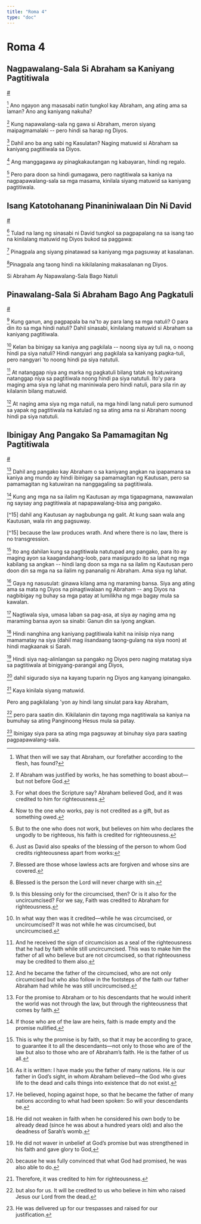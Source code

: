 ```yaml
---
title: "Roma 4"
type: "doc"
---
```


# Roma 4

## Nagpawalang-Sala Si Abraham sa Kaniyang Pagtitiwala
[#](# "Abraham Justified by Faith")

[^1] Ano ngayon ang masasabi natin tungkol kay Abraham, ang ating ama sa laman? Ano ang kaniyang nakuha?

[^1]: What then will we say that Abraham, our forefather according to the flesh, has found?

[^2] Kung napawalang-sala ng gawa si Abraham, meron siyang maipagmamalaki -- pero hindi sa harap ng Diyos.

[^2]: If Abraham was justified by works, he has something to boast about—but not before God.

[^3] Dahil ano ba ang sabi ng Kasulatan? Naging matuwid si Abraham sa kaniyang pagtitiwala sa Diyos.

[^3]: For what does the Scripture say? Abraham believed God, and it was credited to him for righteousness.

[^4] Ang manggagawa ay pinagkakautangan ng kabayaran, hindi ng regalo.

[^4]: Now to the one who works, pay is not credited as a gift, but as something owed.

[^5] Pero para doon sa hindi gumagawa, pero nagtitiwala sa kaniya na nagpapawalang-sala sa mga masama, kinilala siyang matuwid sa kaniyang pagtitiwala.

[^5]: But to the one who does not work, but believes on him who declares the ungodly to be righteous, his faith is credited for righteousness.

## Isang Katotohanang Pinaniniwalaan Din Ni David
[#](# "David Celebrating the Same Truth")

[^6] Tulad na lang ng sinasabi ni David tungkol sa pagpapalang na sa isang tao na kinilalang matuwid ng Diyos bukod sa paggawa:

[^6]: Just as David also speaks of the blessing of the person to whom God credits righteousness apart from works:

[^7] Pinagpala ang siyang pinatawad sa kaniyang mga pagsuway at kasalanan.

[^7]: Blessed are those whose lawless acts are forgiven
and whose sins are covered.

[^8]Pinagpala ang taong
hindi na kikilalaning makasalanan ng Diyos.

[^8]: Blessed is the person
the Lord will never charge with sin.

Si Abraham Ay Napawalang-Sala Bago Natuli

## Pinawalang-Sala Si Abraham Bago Ang Pagkatuli
[#](# "Abraham Justified before Circumcision")

[^9] Kung ganun, ang pagpapala ba na'to ay para lang sa mga natuli? O para din ito sa mga hindi natuli? Dahil sinasabi, kinilalang matuwid si Abraham sa kaniyang pagtitiwala.

[^9]: Is this blessing only for the circumcised, then? Or is it also for the uncircumcised? For we say, Faith was credited to Abraham for righteousness.

[^10] Kelan ba binigay sa kaniya ang pagkilala -- noong siya ay tuli na, o noong hindi pa siya natuli? Hindi nangyari ang pagkilala sa kaniyang pagka-tuli, pero nangyari 'to noong hindi pa siya natutuli.

[^10]: In what way then was it credited—while he was circumcised, or uncircumcised? It was not while he was circumcised, but uncircumcised.

[^11] At natanggap niya ang marka ng pagkatuli bilang tatak ng katuwirang natanggap niya sa pagtitiwala noong hindi pa siya natutuli. Ito'y para maging ama siya ng lahat ng maniniwala pero hindi natuli, para sila rin ay kilalanin bilang matuwid.

[^11]: And he received the sign of circumcision as a seal of the righteousness that he had by faith while still uncircumcised. This was to make him the father of all who believe but are not circumcised, so that righteousness may be credited to them also.

[^12] At naging ama siya ng mga natuli, na mga hindi lang natuli pero sumunod sa yapak ng pagtitiwala na katulad ng sa ating ama na si Abraham noong hindi pa siya natutuli.

[^12]: And he became the father of the circumcised, who are not only circumcised but who also follow in the footsteps of the faith our father Abraham had while he was still uncircumcised.

## Ibinigay Ang Pangako Sa Pamamagitan Ng Pagtitiwala
[#](# "The Promise Granted through Faith")

[^13] Dahil ang pangako kay Abraham o sa kaniyang angkan na ipapamana sa kaniya ang mundo ay hindi ibinigay sa pamamagitan ng Kautusan, pero sa pamamagitan ng katuwiran na nanggagaling sa pagtitiwala.

[^13]: For the promise to Abraham or to his descendants that he would inherit the world was not through the law, but through the righteousness that comes by faith.

[^14] Kung ang mga na sa ilalim ng Kautusan ay mga tigapagmana, nawawalan ng saysay ang pagtitiwala at napapawalang-bisa ang pangako.

[^14]: If those who are of the law are heirs, faith is made empty and the promise nullified,

[^15] dahil ang Kautusan ay nagbubunga ng galit. At kung saan wala ang Kautusan, wala rin ang pagsuway.

[^15] because the law produces wrath. And where there is no law, there is no transgression.

[^16] Ito ang dahilan kung sa pagtitiwala natutupad ang pangako, para ito ay maging ayon sa kaagandahang-loob, para masigurado ito sa lahat ng mga kabilang sa angkan -- hindi lang doon sa mga na sa ilalim ng Kautusan pero doon din sa mga na sa ilalim ng pananalig ni Abraham. Ama siya ng lahat.

[^16]: This is why the promise is by faith, so that it may be according to grace, to guarantee it to all the descendants—not only to those who are of the law but also to those who are of Abraham’s faith. He is the father of us all.

[^17] Gaya ng nasusulat: ginawa kilang ama ng maraming bansa. Siya ang ating ama sa mata ng Diyos na pinagtiwalaan ng Abraham -- ang Diyos na nagbibigay ng buhay sa mga patay at lumilikha ng mga bagay mula sa kawalan.

[^17]: As it is written: I have made you the father of many nations. He is our father in God’s sight, in whom Abraham believed—the God who gives life to the dead and calls things into existence that do not exist.

[^18] Nagtiwala siya, umasa laban sa pag-asa, at siya ay naging ama ng maraming bansa ayon sa sinabi: Ganun din sa iyong angkan.

[^18]: He believed, hoping against hope, so that he became the father of many nations according to what had been spoken: So will your descendants be.

[^19] Hindi nanghina ang kaniyang pagtitiwala kahit na iniisip niya nang mamamatay na siya (dahil mag iisandaang taong-gulang na siya noon) at hindi magkaanak si Sarah.

[^19]: He did not weaken in faith when he considered his own body to be already dead (since he was about a hundred years old) and also the deadness of Sarah’s womb.

[^20] Hindi siya nag-alinlangan sa pangako ng Diyos pero naging matatag siya sa pagtitiwala at binigyang-parangal ang Diyos,

[^20]: He did not waver in unbelief at God’s promise but was strengthened in his faith and gave glory to God,

[^21] dahil sigurado siya na kayang tuparin ng Diyos ang kanyang ipinangako.

[^21]: because he was fully convinced that what God had promised, he was also able to do.

[^22] Kaya kinilala siyang matuwid.

[^22]: Therefore, it was credited to him for righteousness.

Pero ang pagkilalang 'yon ay hindi lang sinulat para kay Abraham,

[^23]: Now it was credited to him was not written for Abraham alone,

[^24] pero para saatin din. Kikilalanin din tayong mga nagtitiwala sa kaniya na bumuhay sa ating Panginoong Hesus mula sa patay.

[^24]: but also for us. It will be credited to us who believe in him who raised Jesus our Lord from the dead.

[^25] Ibinigay siya para sa ating mga pagsuway at binuhay siya para saating pagpapawalang-sala.

[^25]: He was delivered up for our trespasses and raised for our justification.
